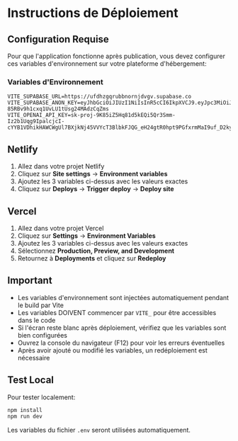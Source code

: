 # Instructions de Déploiement

## Configuration Requise

Pour que l'application fonctionne après publication, vous devez configurer ces variables d'environnement sur votre plateforme d'hébergement:

### Variables d'Environnement

```
VITE_SUPABASE_URL=https://ufdhzgqrubbnornjdvgv.supabase.co
VITE_SUPABASE_ANON_KEY=eyJhbGciOiJIUzI1NiIsInR5cCI6IkpXVCJ9.eyJpc3MiOiJzdXBhYmFzZSIsInJlZiI6InVmZGh6Z3FydWJibm9ybmpkdmd2Iiwicm9sZSI6ImFub24iLCJpYXQiOjE3NjA0MjAwMzksImV4cCI6MjA3NTk5NjAzOX0.Xqfe56k9FU-85RBv9h1cxq1UvLU1tUsg24MAdzCqZms
VITE_OPENAI_API_KEY=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
```

## Netlify

1. Allez dans votre projet Netlify
2. Cliquez sur **Site settings** → **Environment variables**
3. Ajoutez les 3 variables ci-dessus avec les valeurs exactes
4. Cliquez sur **Deploys** → **Trigger deploy** → **Deploy site**

## Vercel

1. Allez dans votre projet Vercel
2. Cliquez sur **Settings** → **Environment Variables**
3. Ajoutez les 3 variables ci-dessus avec les valeurs exactes
4. Sélectionnez **Production, Preview, and Development**
5. Retournez à **Deployments** et cliquez sur **Redeploy**

## Important

- Les variables d'environnement sont injectées automatiquement pendant le build par Vite
- Les variables DOIVENT commencer par `VITE_` pour être accessibles dans le code
- Si l'écran reste blanc après déploiement, vérifiez que les variables sont bien configurées
- Ouvrez la console du navigateur (F12) pour voir les erreurs éventuelles
- Après avoir ajouté ou modifié les variables, un redéploiement est nécessaire

## Test Local

Pour tester localement:
```bash
npm install
npm run dev
```

Les variables du fichier `.env` seront utilisées automatiquement.
